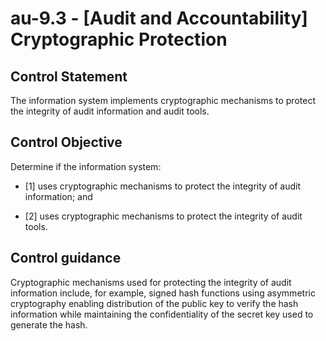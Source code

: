 # au-9.3 - \[Audit and Accountability\] Cryptographic Protection

## Control Statement

The information system implements cryptographic mechanisms to protect the integrity of audit information and audit tools.

## Control Objective

Determine if the information system:

- \[1\] uses cryptographic mechanisms to protect the integrity of audit information; and

- \[2\] uses cryptographic mechanisms to protect the integrity of audit tools.

## Control guidance

Cryptographic mechanisms used for protecting the integrity of audit information include, for example, signed hash functions using asymmetric cryptography enabling distribution of the public key to verify the hash information while maintaining the confidentiality of the secret key used to generate the hash.
